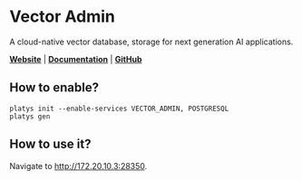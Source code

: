 # Vector Admin

A cloud-native vector database, storage for next generation AI applications.

**[Website](https://vectoradmin.com/)** | **[Documentation](https://docs.vectoradmin.com/)** | **[GitHub](https://github.com/Mintplex-Labs/vector-admin)**

## How to enable?

```
platys init --enable-services VECTOR_ADMIN, POSTGRESQL
platys gen
```

## How to use it?

Navigate to <http://172.20.10.3:28350>.

